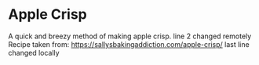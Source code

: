 # Apple Crisp
A quick and breezy method of making apple crisp. line 2 changed remotely
Recipe taken from: https://sallysbakingaddiction.com/apple-crisp/
last line changed locally